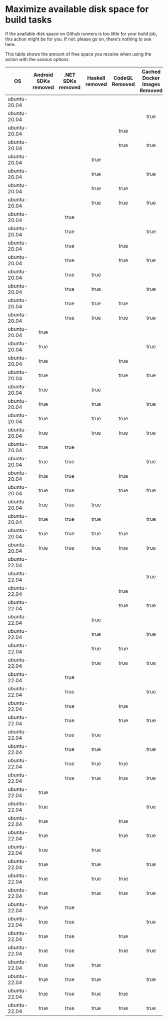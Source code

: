 # Maximize available disk space for build tasks

If the available disk space on Github runners is too little for your build job, this action might be for you.
If not: please go on, there's nothing to see here.

This table shows the amount of free space you receive when using the action with the various options.

OS | Android SDKs removed | .NET SDKs removed | Haskell removed | CodeQL Removed | Cached Docker Images Removed | GB freed | GB free | Elapsed Time (seconds) |
---|:--------------------:|:-----------------:|:---------------:|:--------------:|:----------------------------:|:--------:|:-------:|:----------------------:|
ubuntu-20.04 |  |  |  |  |  | 63 | 83 | 4
ubuntu-20.04 |  |  |  |  | true | 66 | 86 | 44
ubuntu-20.04 |  |  |  | true |  | 68 | 88 | 2
ubuntu-20.04 |  |  |  | true | true | 71 | 91 | 61
ubuntu-20.04 |  |  | true |  |  | 63 | 83 | 2
ubuntu-20.04 |  |  | true |  | true | 66 | 86 | 47
ubuntu-20.04 |  |  | true | true |  | 68 | 88 | 3
ubuntu-20.04 |  |  | true | true | true | 71 | 91 | 7
ubuntu-20.04 |  | true |  |  |  | 64 | 84 | 3
ubuntu-20.04 |  | true |  |  | true | 67 | 87 | 31
ubuntu-20.04 |  | true |  | true |  | 69 | 89 | 4
ubuntu-20.04 |  | true |  | true | true | 72 | 92 | 52
ubuntu-20.04 |  | true | true |  |  | 64 | 84 | 3
ubuntu-20.04 |  | true | true |  | true | 67 | 87 | 5
ubuntu-20.04 |  | true | true | true |  | 69 | 89 | 5
ubuntu-20.04 |  | true | true | true | true | 72 | 92 | 7
ubuntu-20.04 | true |  |  |  |  | 71 | 91 | 8
ubuntu-20.04 | true |  |  |  | true | 75 | 95 | 67
ubuntu-20.04 | true |  |  | true |  | 76 | 96 | 43
ubuntu-20.04 | true |  |  | true | true | 79 | 99 | 12
ubuntu-20.04 | true |  | true |  |  | 71 | 91 | 41
ubuntu-20.04 | true |  | true |  | true | 75 | 95 | 88
ubuntu-20.04 | true |  | true | true |  | 76 | 96 | 45
ubuntu-20.04 | true |  | true | true | true | 79 | 99 | 17
ubuntu-20.04 | true | true |  |  |  | 73 | 93 | 38
ubuntu-20.04 | true | true |  |  | true | 76 | 96 | 83
ubuntu-20.04 | true | true |  | true |  | 78 | 98 | 40
ubuntu-20.04 | true | true |  | true | true | 81 | 101 | 93
ubuntu-20.04 | true | true | true |  |  | 73 | 93 | 43
ubuntu-20.04 | true | true | true |  | true | 76 | 96 | 74
ubuntu-20.04 | true | true | true | true |  | 78 | 98 | 12
ubuntu-20.04 | true | true | true | true | true | 81 | 101 | 89
ubuntu-22.04 |  |  |  |  |  | 62 | 83 | 1
ubuntu-22.04 |  |  |  |  | true | 66 | 87 | 24
ubuntu-22.04 |  |  |  | true |  | 67 | 88 | 4
ubuntu-22.04 |  |  |  | true | true | 71 | 92 | 8
ubuntu-22.04 |  |  | true |  |  | 62 | 83 | 1
ubuntu-22.04 |  |  | true |  | true | 66 | 87 | 31
ubuntu-22.04 |  |  | true | true |  | 67 | 88 | 4
ubuntu-22.04 |  |  | true | true | true | 71 | 92 | 34
ubuntu-22.04 |  | true |  |  |  | 64 | 85 | 4
ubuntu-22.04 |  | true |  |  | true | 67 | 88 | 9
ubuntu-22.04 |  | true |  | true |  | 69 | 90 | 6
ubuntu-22.04 |  | true |  | true | true | 72 | 93 | 9
ubuntu-22.04 |  | true | true |  |  | 64 | 85 | 3
ubuntu-22.04 |  | true | true |  | true | 67 | 88 | 29
ubuntu-22.04 |  | true | true | true |  | 69 | 90 | 6
ubuntu-22.04 |  | true | true | true | true | 72 | 93 | 28
ubuntu-22.04 | true |  |  |  |  | 71 | 92 | 11
ubuntu-22.04 | true |  |  |  | true | 74 | 95 | 18
ubuntu-22.04 | true |  |  | true |  | 76 | 97 | 11
ubuntu-22.04 | true |  |  | true | true | 79 | 100 | 20
ubuntu-22.04 | true |  | true |  |  | 71 | 92 | 69
ubuntu-22.04 | true |  | true |  | true | 74 | 95 | 17
ubuntu-22.04 | true |  | true | true |  | 76 | 97 | 75
ubuntu-22.04 | true |  | true | true | true | 79 | 100 | 104
ubuntu-22.04 | true | true |  |  |  | 73 | 94 | 11
ubuntu-22.04 | true | true |  |  | true | 76 | 97 | 104
ubuntu-22.04 | true | true |  | true |  | 78 | 99 | 12
ubuntu-22.04 | true | true |  | true | true | 81 | 102 | 19
ubuntu-22.04 | true | true | true |  |  | 73 | 94 | 13
ubuntu-22.04 | true | true | true |  | true | 76 | 97 | 113
ubuntu-22.04 | true | true | true | true |  | 78 | 99 | 11
ubuntu-22.04 | true | true | true | true | true | 81 | 102 | 16
